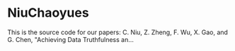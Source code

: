 # NiuChaoyues
This is the source code for our papers: C. Niu, Z. Zheng, F. Wu, X. Gao, and G. Chen, "Achieving Data Truthfulness an…
